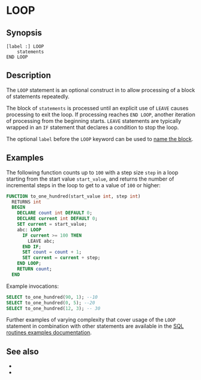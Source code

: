 # LOOP

## Synopsis

```text
[label :] LOOP
    statements
END LOOP
```

## Description

The `LOOP` statement is an optional construct in [](/udf/sql) to allow processing of a block of statements
repeatedly.

The block of `statements` is processed until an explicit use of `LEAVE` causes
processing to exit the loop. If processing reaches `END LOOP`, another iteration
of processing from the beginning starts. `LEAVE` statements are typically
wrapped in an `IF` statement that declares a condition to stop the loop.

The optional `label` before the `LOOP` keyword can be used to [name the
block](routine-label).

## Examples

The following function counts up to `100` with a step size `step` in a loop
starting from the start value `start_value`, and returns the number of
incremental steps in the loop to get to a value of `100` or higher:

```sql
FUNCTION to_one_hundred(start_value int, step int)
  RETURNS int
  BEGIN
    DECLARE count int DEFAULT 0;
    DECLARE current int DEFAULT 0;
    SET current = start_value;
    abc: LOOP
      IF current >= 100 THEN
        LEAVE abc;
      END IF;
      SET count = count + 1;
      SET current = current + step;
    END LOOP;
    RETURN count;
  END
```

Example invocations:

```sql
SELECT to_one_hundred(90, 1); --10
SELECT to_one_hundred(0, 5); --20
SELECT to_one_hundred(12, 3); -- 30
```

Further examples of varying complexity that cover usage of the `LOOP` statement
in combination with other statements are available in the [SQL routines examples
documentation](/udf/sql/examples).

## See also

* [](/udf/sql)
* [](/udf/sql/leave)
